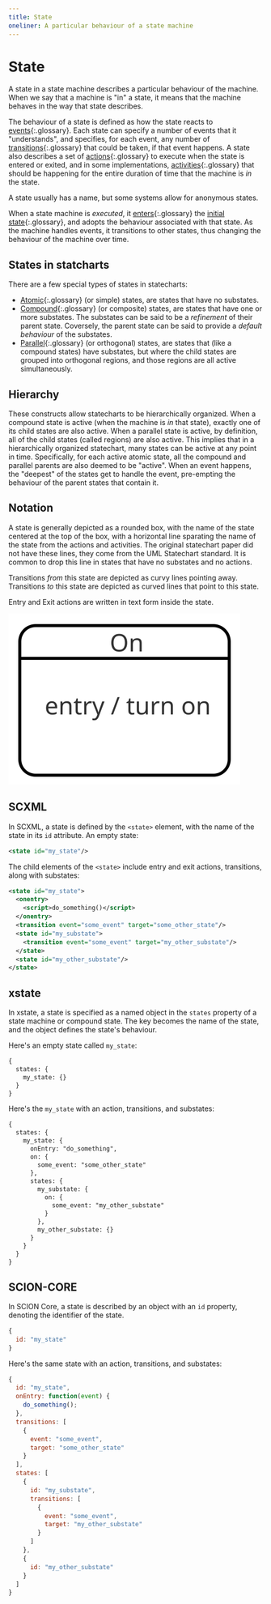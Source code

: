```yaml
---
title: State
oneliner: A particular behaviour of a state machine
---
```


# State

A state in a state machine describes a particular behaviour of the machine.  When we say that a machine is "in" a state, it means that the machine behaves in the way that state describes.

The behaviour of a state is defined as how the state reacts to [events](event.html){:.glossary}.  Each state can specify a number of events that it "understands", and specifies, for each event, any number of [transitions](transition.html){:.glossary} that could be taken, if that event happens.  A state also describes a set of [actions](action.html){:.glossary} to execute when the state is entered or exited, and in some implementations, [activities](activity.html){:.glossary} that should be happening for the entire duration of time that the machine is _in_ the state.

A state usually has a name, but some systems allow for anonymous states.

When a state machine is _executed_, it [enters](enter.html){:.glossary} the [initial state](initial-state.html){:.glossary}, and adopts the behaviour associated with that state.  As the machine handles events, it transitions to other states, thus changing the behaviour of the machine over time.


## States in statcharts

There are a few special types of states in statecharts:

* [Atomic](atomic-state.html){:.glossary} (or simple) states, are states that have no substates.
* [Compound](compound-state.html){:.glossary} (or composite) states, are states that have one or more substates.  The substates can be said to be a _refinement_ of their parent state.  Coversely, the parent state can be said to provide a _default behaviour_ of the substates.
* [Parallel](parallel-state.html){:.glossary} (or orthogonal) states, are states that (like a compound states) have substates, but where the child states are grouped into orthogonal regions, and those regions are all active simultaneously.

## Hierarchy

These constructs allow statecharts to be hierarchically organized.  When a compound state is active (when the machine is _in_ that state), exactly one of its child states are also active.  When a parallel state is active, by definition, all of the child states (called regions) are also active.  This implies that in a hierarchically organized statechart, many states can be active at any point in time.  Specifically, for each active atomic state, all the compound and parallel parents are also deemed to be "active".  When an event happens, the "deepest" of the states get to handle the event, pre-empting the behaviour of the parent states that contain it.

## Notation

A state is generally depicted as a rounded box, with the name of the state centered at the top of the box, with a horizontal line sparating the name of the state from the actions and activities.  The original statechart paper did not have these lines, they come from the UML Statechart standard.  It is common to drop this line in states that have no substates and no actions.

Transitions _from_ this state are depicted as curvy lines pointing away.  Transitions _to_ this state are depicted as curved lines that point to this state.

Entry and Exit actions are written in text form inside the state.

![A rounded rectangle with a horizontal line, on top of which the word "On", and below which the words "entry / turn on"](state.svg)

## SCXML

In SCXML, a state is defined by the `<state>` element, with the name of the state in its `id` attribute.  An empty state:

``` xml
<state id="my_state"/>
```

The child elements of the `<state>` include entry and exit actions, transitions, along with substates:

``` xml
<state id="my_state">
  <onentry>
    <script>do_something()</script>
  </onentry>
  <transition event="some_event" target="some_other_state"/>
  <state id="my_substate">
    <transition event="some_event" target="my_other_substate"/>
  </state>
  <state id="my_other_substate"/>
</state>
```


## xstate

In xstate, a state is specified as a named object in the `states` property of a state machine or compound state.  The key becomes the name of the state, and the object defines the state's behaviour.

Here's an empty state called `my_state`:

```
{
  states: {
    my_state: {}
  }
}
```

Here's the `my_state` with an action, transitions, and substates:

```
{
  states: {
    my_state: {
      onEntry: "do_something",
      on: {
        some_event: "some_other_state"
      },
      states: {
        my_substate: {
          on: {
            some_event: "my_other_substate"
          }
        },
        my_other_substate: {}
      }
    }
  }
}
```

## SCION-CORE

In SCION Core, a state is described by an object with an `id` property, denoting the identifier of the state.

``` javascript
{
  id: "my_state"
}
```

Here's the same state with an action, transitions, and substates:

``` javascript
{
  id: "my_state",
  onEntry: function(event) {
    do_something();
  },
  transitions: [
    {
      event: "some_event",
      target: "some_other_state"
    }
  ],
  states: [
    {
      id: "my_substate",
      transitions: [
        {
          event: "some_event",
          target: "my_other_substate"
        }
      ]
    },
    {
      id: "my_other_substate"
    }
  ]
}
```
